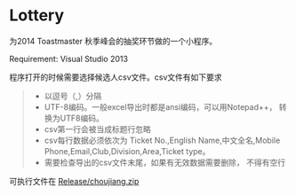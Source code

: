 # Lottery
为2014 Toastmaster 秋季峰会的抽奖环节做的一个小程序。

Requirement: Visual Studio 2013

程序打开的时候需要选择候选人csv文件。csv文件有如下要求

> * 以逗号（,）分隔
> * UTF-8编码。一般excel导出时都是ansi编码，可以用Notepad++， 转换为UTF8编码。 
> * csv第一行会被当成标题行忽略
> * csv每行数据必须依次为 Ticket No.,English Name,中文全名,Mobile Phone,Email,Club,Division,Area,Ticket type。 
> * 需要检查导出的csv文件末尾，如果有无效数据需要删除， 不得有空行

可执行文件在 [Release/choujiang.zip](https://raw.githubusercontent.com/nihuo/Lottery/master/Release/choujiang.zip)
